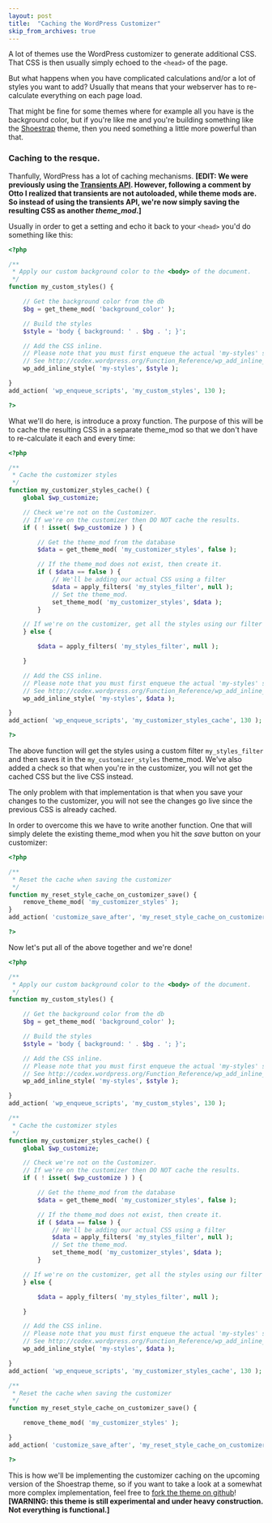 ```yaml
---
layout: post
title:  "Caching the WordPress Customizer"
skip_from_archives: true
---
```


A lot of themes use the WordPress customizer to generate additional CSS.
That CSS is then usually simply echoed to the `<head>` of the page.

But what happens when you have complicated calculations and/or a lot of styles you want to add? Usually that means that your webserver has to re-calculate everything on each page load.

That might be fine for some themes where for example all you have is the background color, but if you're like me and you're building something like the [Shoestrap](https://github.com/wpmu/shoestrap) theme, then you need something a little more powerful than that.

### Caching to the resque.

Thanfully, WordPress has a lot of caching mechanisms.
**[EDIT: We were previously using the [Transients API](http://codex.wordpress.org/Transients_API). However, following a comment by Otto I realized that transients are not autoloaded, while theme mods are. So instead of using the transients API, we're now simply saving the resulting CSS as another *theme_mod*.]**

Usually in order to get a setting and echo it back to your `<head>` you'd do something like this:

```php
<?php

/**
 * Apply our custom background color to the <body> of the document.
 */
function my_custom_styles() {

	// Get the background color from the db
	$bg = get_theme_mod( 'background_color' );

	// Build the styles
	$style = 'body { background: ' . $bg . '; }';

	// Add the CSS inline.
	// Please note that you must first enqueue the actual 'my-styles' stylesheet.
	// See http://codex.wordpress.org/Function_Reference/wp_add_inline_style#Examples
	wp_add_inline_style( 'my-styles', $style );

}
add_action( 'wp_enqueue_scripts', 'my_custom_styles', 130 );

?>
```

What we'll do here, is introduce a proxy function.
The purpose of this will be to cache the resulting CSS in a separate theme_mod so that we don't have to re-calculate it each and every time:

```php
<?php

/**
 * Cache the customizer styles
 */
function my_customizer_styles_cache() {
	global $wp_customize;

	// Check we're not on the Customizer.
	// If we're on the customizer then DO NOT cache the results.
	if ( ! isset( $wp_customize ) ) {

		// Get the theme_mod from the database
		$data = get_theme_mod( 'my_customizer_styles', false );

		// If the theme_mod does not exist, then create it.
		if ( $data == false ) {
			// We'll be adding our actual CSS using a filter
			$data = apply_filters( 'my_styles_filter', null );
			// Set the theme_mod.
			set_theme_mod( 'my_customizer_styles', $data );
		}

	// If we're on the customizer, get all the styles using our filter
	} else {

		$data = apply_filters( 'my_styles_filter', null );

	}

	// Add the CSS inline.
	// Please note that you must first enqueue the actual 'my-styles' stylesheet.
	// See http://codex.wordpress.org/Function_Reference/wp_add_inline_style#Examples
	wp_add_inline_style( 'my-styles', $data );

}
add_action( 'wp_enqueue_scripts', 'my_customizer_styles_cache', 130 );

?>
```
The above function will get the styles using a custom filter `my_styles_filter` and then saves it in the `my_customizer_styles` theme_mod.
We've also added a check so that when you're in the customizer, you will not get the cached CSS but the live CSS instead.

The only problem with that implementation is that when you save your changes to the customizer, you will not see the changes go live since the previous CSS is already cached.

In order to overcome this we have to write another function. One that will simply delete the existing theme_mod when you hit the *save* button on your customizer:

```php
<?php

/**
 * Reset the cache when saving the customizer
 */
function my_reset_style_cache_on_customizer_save() {
	remove_theme_mod( 'my_customizer_styles' );
}
add_action( 'customize_save_after', 'my_reset_style_cache_on_customizer_save' );

?>
```

Now let's put all of the above together and we're done!

```php
<?php

/**
 * Apply our custom background color to the <body> of the document.
 */
function my_custom_styles() {

	// Get the background color from the db
	$bg = get_theme_mod( 'background_color' );

	// Build the styles
	$style = 'body { background: ' . $bg . '; }';

	// Add the CSS inline.
	// Please note that you must first enqueue the actual 'my-styles' stylesheet.
	// See http://codex.wordpress.org/Function_Reference/wp_add_inline_style#Examples
	wp_add_inline_style( 'my-styles', $style );

}
add_action( 'wp_enqueue_scripts', 'my_custom_styles', 130 );

/**
 * Cache the customizer styles
 */
function my_customizer_styles_cache() {
	global $wp_customize;

	// Check we're not on the Customizer.
	// If we're on the customizer then DO NOT cache the results.
	if ( ! isset( $wp_customize ) ) {

		// Get the theme_mod from the database
		$data = get_theme_mod( 'my_customizer_styles', false );

		// If the theme_mod does not exist, then create it.
		if ( $data == false ) {
			// We'll be adding our actual CSS using a filter
			$data = apply_filters( 'my_styles_filter', null );
			// Set the theme_mod.
			set_theme_mod( 'my_customizer_styles', $data );
		}

	// If we're on the customizer, get all the styles using our filter
	} else {

		$data = apply_filters( 'my_styles_filter', null );

	}

	// Add the CSS inline.
	// Please note that you must first enqueue the actual 'my-styles' stylesheet.
	// See http://codex.wordpress.org/Function_Reference/wp_add_inline_style#Examples
	wp_add_inline_style( 'my-styles', $data );

}
add_action( 'wp_enqueue_scripts', 'my_customizer_styles_cache', 130 );

/**
 * Reset the cache when saving the customizer
 */
function my_reset_style_cache_on_customizer_save() {

	remove_theme_mod( 'my_customizer_styles' );

}
add_action( 'customize_save_after', 'my_reset_style_cache_on_customizer_save' );

?>
```

This is how we'll be implementing the customizer caching on the upcoming version of the Shoestrap theme, so if you want to take a look at a somewhat more complex implementation, feel free to [fork the theme on github](https://github.com/wpmu/shoestrap)! **[WARNING: this theme is still experimental and under heavy construction. Not everything is functional.]**
